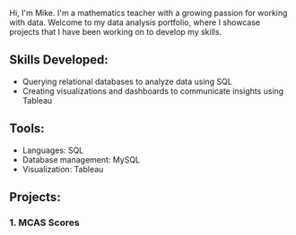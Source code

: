 Hi, I'm Mike. I'm a mathematics teacher with a growing passion for working with data. Welcome to my data analysis portfolio, where I showcase projects that I have been working on to develop my skills.

## Skills Developed:
- Querying relational databases to analyze data using SQL
- Creating visualizations and dashboards to communicate insights using Tableau

## Tools:
- Languages: SQL
- Database management: MySQL
- Visualization: Tableau

## Projects:
### 1. MCAS Scores
